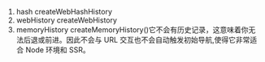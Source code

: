 1. hash createWebHashHistory
2. webHistory createWebHistory
3. memoryHistory createMemoryHistory()它不会有历史记录，这意味着你无法后退或前进。因此不会与 URL 交互也不会自动触发初始导航,使得它非常适合 Node 环境和 SSR。